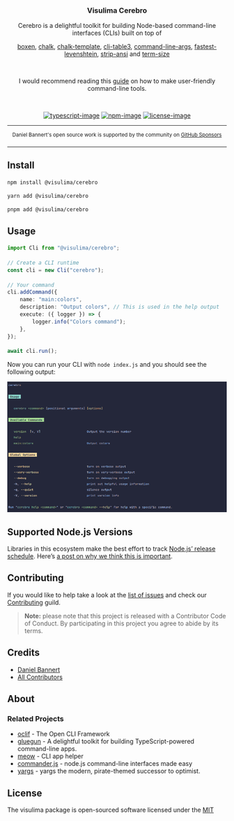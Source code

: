 <div align="center">
  <h3>Visulima Cerebro</h3>
  <p>
  Cerebro is a delightful toolkit for building Node-based command-line interfaces (CLIs) built on top of

[boxen](https://github.com/sindresorhus/boxen),
[chalk](https://github.com/chalk/chalk),
[chalk-template](https://github.com/chalk/chalk-template),
[cli-table3](https://github.com/cli-table/cli-table3),
[command-line-args](https://github.com/75lb/command-line-args),
[fastest-levenshtein](https://github.com/ka-weihe/fastest-levenshtein),
[strip-ansi](https://github.com/chalk/strip-ansi) and
[term-size](https://github.com/sindresorhus/term-size)

<br />

I would recommend reading this [guide](https://clig.dev/) on how to make user-friendly command-line tools.

  </p>
</div>

<br />

<div align="center">

[![typescript-image]][typescript-url] [![npm-image]][npm-url] [![license-image]][license-url]

</div>

---

<div align="center">
    <p>
        <sup>
            Daniel Bannert's open source work is supported by the community on <a href="https://github.com/sponsors/prisis">GitHub Sponsors</a>
        </sup>
    </p>
</div>

---

## Install

```sh
npm install @visulima/cerebro
```

```sh
yarn add @visulima/cerebro
```

```sh
pnpm add @visulima/cerebro
```

## Usage

```ts
import Cli from "@visulima/cerebro";

// Create a CLI runtime
const cli = new Cli("cerebro");

// Your command
cli.addCommand({
    name: "main:colors",
    description: "Output colors", // This is used in the help output
    execute: ({ logger }) => {
        logger.info("Colors command");
    },
});

await cli.run();
```

Now you can run your CLI with `node index.js` and you should see the following output:

![Cli Output](./__assets__/cli_output.png)

## Supported Node.js Versions

Libraries in this ecosystem make the best effort to track [Node.js’ release schedule](https://github.com/nodejs/release#release-schedule).
Here’s [a post on why we think this is important](https://medium.com/the-node-js-collection/maintainers-should-consider-following-node-js-release-schedule-ab08ed4de71a).

## Contributing

If you would like to help take a look at the [list of issues](https://github.com/visulima/visulima/issues) and check our [Contributing](.github/CONTRIBUTING.md) guild.

> **Note:** please note that this project is released with a Contributor Code of Conduct. By participating in this project you agree to abide by its terms.

## Credits

-   [Daniel Bannert](https://github.com/prisis)
-   [All Contributors](https://github.com/visulima/visulima/graphs/contributors)

## About

### Related Projects

-   [oclif](https://oclif.io) - The Open CLI Framework
-   [gluegun](https://infinitered.github.io/gluegun/#/) - A delightful toolkit for building TypeScript-powered command-line apps.
-   [meow](https://www.npmjs.com/package/meow) - CLI app helper
-   [commander.js](https://github.com/tj/commander.js) - node.js command-line interfaces made easy
-   [yargs](https://www.npmjs.com/package/yargs) - yargs the modern, pirate-themed successor to optimist.

## License

The visulima package is open-sourced software licensed under the [MIT][license-url]

[typescript-image]: https://img.shields.io/badge/Typescript-294E80.svg?style=for-the-badge&logo=typescript
[typescript-url]: "typescript"
[license-image]: https://img.shields.io/npm/l/@visulima/cerebro?color=blueviolet&style=for-the-badge
[license-url]: LICENSE.md "license"
[npm-image]: https://img.shields.io/npm/v/@visulima/cerebro/latest.svg?style=for-the-badge&logo=npm
[npm-url]: https://www.npmjs.com/package/@visulima/cerebro/v/latest "npm"
